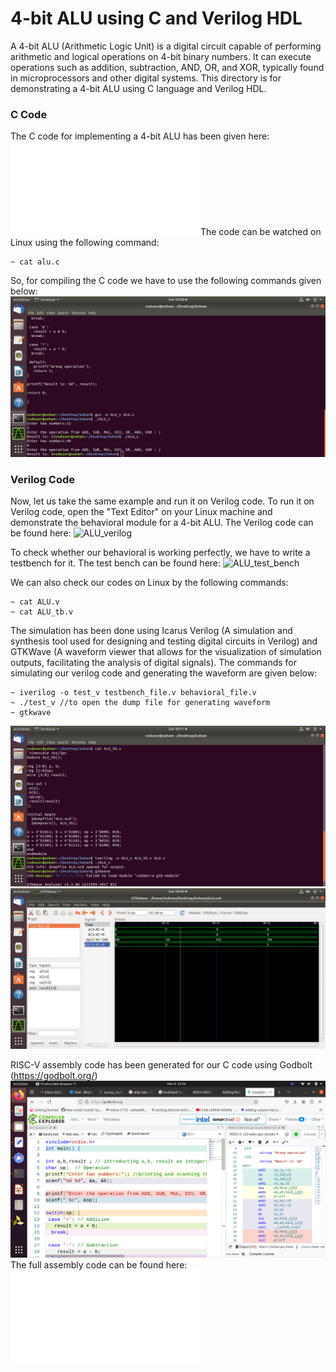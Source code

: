# 4-bit ALU using C and Verilog HDL #
A 4-bit ALU (Arithmetic Logic Unit) is a digital circuit capable of performing arithmetic and logical operations on 4-bit binary numbers. It can execute operations such as addition, subtraction, AND, OR, and XOR, typically found in microprocessors and other digital systems. This directory is for demonstrating a 4-bit ALU using C language and Verilog HDL.

### C Code ###
The C code for implementing a 4-bit ALU has been given here: ![ALU_C_Code](/week1/Task2/ALU/alu.c)
The code can be watched on Linux using the following command:
```
~ cat alu.c
```
So, for compiling the C code we have to use the following commands given below:
![Compilation](/week1/Task2/ALU/c_compilation.png)

### Verilog Code ###

   Now, let us take the same example and run it on Verilog code. To run it on Verilog code, open the "Text Editor" on your Linux machine and demonstrate the behavioral module for a 4-bit ALU. The Verilog code can be found here: ![ALU_verilog](week1/Task2/ALU/ALU.v)

To check whether our behavioral is working perfectly, we have to write a testbench for it. The test bench can be found here: ![ALU_test_bench](/week1/Task2/ALU/ALU_tb.v)

We can also check our codes on Linux by the following commands:
```
~ cat ALU.v
~ cat ALU_tb.v
```
The simulation has been done using Icarus Verilog (A simulation and synthesis tool used for designing and testing digital circuits in Verilog) and GTKWave (A waveform viewer that allows for the visualization of simulation outputs, facilitating the analysis of digital signals). The commands for simulating our verilog code and generating the waveform are given below:
```
~ iverilog -o test_v testbench_file.v behavioral_file.v
~ ./test_v //to open the dump file for generating waveform
~ gtkwave
```
![compilation](/week1/Task2/ALU/ALU_tb.png)
![waveform](/week1/Task2/ALU/waveform.png)

RISC-V assembly code has been generated for our C code using Godbolt (https://godbolt.org/)
![Assembly_SS](/week1/Task2/ALU/ALU_godbolt.png)
The full assembly code can be found here: ![Assembly](week1/Task2/ALU/ALU.s)



